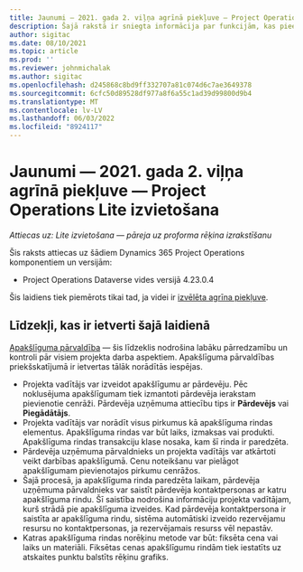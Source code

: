 ```yaml
---
title: Jaunumi — 2021. gada 2. viļņa agrīnā piekļuve — Project Operations Lite izvietošana
description: Šajā rakstā ir sniegta informācija par funkcijām, kas pieejamas Project Operations lite izvietošanas 2021. gada 2. viļņa agrīnās piekļuves laidienā.
author: sigitac
ms.date: 08/10/2021
ms.topic: article
ms.prod: ''
ms.reviewer: johnmichalak
ms.author: sigitac
ms.openlocfilehash: d245868c8bd9ff332707a81c074d6c7ae3649378
ms.sourcegitcommit: 6cfc50d89528df977a8f6a55c1ad39d99800d9b4
ms.translationtype: MT
ms.contentlocale: lv-LV
ms.lasthandoff: 06/03/2022
ms.locfileid: "8924117"
---
```

# <a name="whats-new-2021-wave-2-early-access---project-operations-lite-deployment"></a>Jaunumi — 2021. gada 2. viļņa agrīnā piekļuve — Project Operations Lite izvietošana

_Attiecas uz: Lite izvietošana — pāreja uz proforma rēķina izrakstīšanu_

Šis raksts attiecas uz šādiem Dynamics 365 Project Operations komponentiem un versijām:

  - Project Operations Dataverse vides versijā 4.23.0.4

Šis laidiens tiek piemērots tikai tad, ja videi ir [izvēlēta agrīna piekļuve](/power-platform/admin/opt-in-early-access-updates#how-to-enable-early-access-updates).

## <a name="features-included-in-this-release"></a>Līdzekļi, kas ir ietverti šajā laidienā

[Apakšlīguma pārvaldība](/dynamics365/project-operations/pro/subcontracting/managing-subcontracts-overview) — šis līdzeklis nodrošina labāku pārredzamību un kontroli pār visiem projekta darba aspektiem. Apakšlīguma pārvaldības priekšskatījumā ir ietvertas tālāk norādītās iespējas.

  - Projekta vadītājs var izveidot apakšlīgumu ar pārdevēju. Pēc noklusējuma apakšlīgumam tiek izmantoti pārdevēja ierakstam pievienotie cenrāži. Pārdevēja uzņēmuma attiecību tips ir **Pārdevējs** vai **Piegādātājs**.
  - Projekta vadītājs var norādīt visus pirkumus kā apakšlīguma rindas elementus. Apakšlīguma rindas var būt laiks, izmaksas vai produkti. Apakšlīguma rindas transakciju klase nosaka, kam šī rinda ir paredzēta.
  - Pārdevēja uzņēmuma pārvaldnieks un projekta vadītājs var atkārtoti veikt darbības apakšlīgumā. Cenu noteikšanu var pielāgot apakšlīgumam pievienotajos pirkumu cenrāžos.
  - Šajā procesā, ja apakšlīguma rinda paredzēta laikam, pārdevēja uzņēmuma pārvaldnieks var saistīt pārdevēja kontaktpersonas ar katru apakšlīguma rindu. Šī saistība nodrošina informāciju projekta vadītājam, kurš strādā pie apakšlīguma izveides. Kad pārdevēja kontaktpersona ir saistīta ar apakšlīguma rindu, sistēma automātiski izveido rezervējamu resursu no kontaktpersonas, ja rezervējamais resurss vēl nepastāv.
  - Katras apakšlīguma rindas norēķinu metode var būt: fiksēta cena vai laiks un materiāli. Fiksētas cenas apakšlīgumu rindām tiek iestatīts uz atskaites punktu balstīts rēķinu grafiks.

